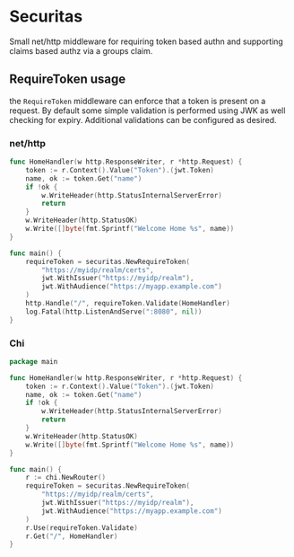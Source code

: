 # Securitas

Small net/http middleware for requiring token based authn and supporting claims based authz via a groups claim.

## RequireToken usage

the `RequireToken` middleware can enforce that a token is present on a request. By default some simple validation is performed using JWK as well checking for expiry. Additional validations can be configured as desired.

### net/http

```go
func HomeHandler(w http.ResponseWriter, r *http.Request) {
    token := r.Context().Value("Token").(jwt.Token)
    name, ok := token.Get("name")
    if !ok {
        w.WriteHeader(http.StatusInternalServerError)
        return
    }
    w.WriteHeader(http.StatusOK)
    w.Write([]byte(fmt.Sprintf("Welcome Home %s", name))
}

func main() {
    requireToken = securitas.NewRequireToken(
        "https://myidp/realm/certs",
        jwt.WithIssuer("https://myidp/realm"),
        jwt.WithAudience("https://myapp.example.com")
    )
    http.Handle("/", requireToken.Validate(HomeHandler)
	log.Fatal(http.ListenAndServe(":8080", nil))
}
```

### Chi

```go
package main

func HomeHandler(w http.ResponseWriter, r *http.Request) {
    token := r.Context().Value("Token").(jwt.Token)
    name, ok := token.Get("name")
    if !ok {
        w.WriteHeader(http.StatusInternalServerError)
        return
    }
    w.WriteHeader(http.StatusOK)
    w.Write([]byte(fmt.Sprintf("Welcome Home %s", name))
}

func main() {
    r := chi.NewRouter()
    requireToken = securitas.NewRequireToken(
        "https://myidp/realm/certs",
        jwt.WithIssuer("https://myidp/realm"),
        jwt.WithAudience("https://myapp.example.com")
    )
    r.Use(requireToken.Validate)
    r.Get("/", HomeHandler)
}
```